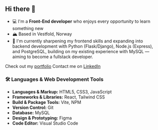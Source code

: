 ## Hi there :wave:

- :computer: I'm a **Front-End developer** who enjoys every opportunity to learn something new
- :mountain_snow: Based in Vestfold, Norway
- :seedling: I'm currently sharpening my frontend skills and expanding into backend development with Python (Flask/Django), Node.js (Express), and PostgreSQL, building on my existing experience with MySQL — aiming to become a fullstack developer.

Check out my [portfolio](https://emmacaroline.github.io/portfolio/index.html) 
Contact me on [LinkedIn](https://www.linkedin.com/in/emma-caroline-brander-111384318/)


### 🛠️ Languages & Web Development Tools
- **Languages & Markup:** HTML5, CSS3, JavaScript
- **Frameworks & Libraries:** React, Tailwind CSS
- **Build & Package Tools:** Vite, NPM
- **Version Control:** Git
- **Database:** MySQL
- **Design & Prototyping:** Figma
- **Code Editor:** Visual Studio Code

